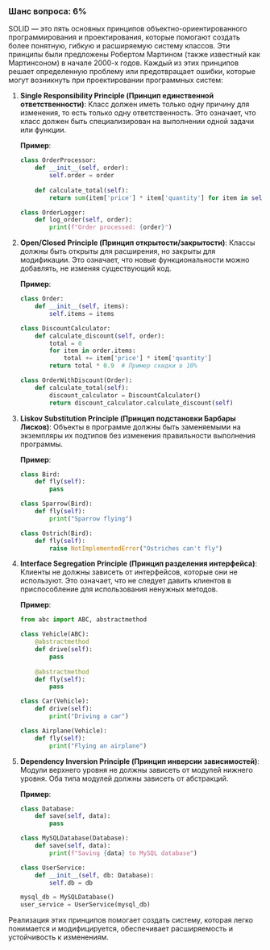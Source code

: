 ### Шанс вопроса: 6%

SOLID — это пять основных принципов объектно-ориентированного программирования и проектирования, которые помогают создать более понятную, гибкую и расширяемую систему классов. Эти принципы были предложены Робертом Мартином (также известный как Мартинсоном) в начале 2000-х годов. Каждый из этих принципов решает определенную проблему или предотвращает ошибки, которые могут возникнуть при проектировании программных систем:

1. **Single Responsibility Principle (Принцип единственной ответственности)**: Класс должен иметь только одну причину для изменения, то есть только одну ответственность. Это означает, что класс должен быть специализирован на выполнении одной задачи или функции.

   **Пример**: 
   ```python
   class OrderProcessor:
       def __init__(self, order):
           self.order = order
       
       def calculate_total(self):
           return sum(item['price'] * item['quantity'] for item in self.order)
   
   class OrderLogger:
       def log_order(self, order):
           print(f"Order processed: {order}")
   ```

2. **Open/Closed Principle (Принцип открытости/закрытости)**: Классы должны быть открыты для расширения, но закрыты для модификации. Это означает, что новые функциональности можно добавлять, не изменяя существующий код.

   **Пример**: 
   ```python
   class Order:
       def __init__(self, items):
           self.items = items
   
   class DiscountCalculator:
       def calculate_discount(self, order):
           total = 0
           for item in order.items:
               total += item['price'] * item['quantity']
           return total * 0.9  # Пример скидки в 10%
   
   class OrderWithDiscount(Order):
       def calculate_total(self):
           discount_calculator = DiscountCalculator()
           return discount_calculator.calculate_discount(self)
   ```

3. **Liskov Substitution Principle (Принцип подстановки Барбары Лисков)**: Объекты в программе должны быть заменяемыми на экземпляры их подтипов без изменения правильности выполнения программы.

   **Пример**: 
   ```python
   class Bird:
       def fly(self):
           pass
   
   class Sparrow(Bird):
       def fly(self):
           print("Sparrow flying")
   
   class Ostrich(Bird):
       def fly(self):
           raise NotImplementedError("Ostriches can't fly")
   ```

4. **Interface Segregation Principle (Принцип разделения интерфейса)**: Клиенты не должны зависеть от интерфейсов, которые они не используют. Это означает, что не следует давить клиентов в приспособление для использования ненужных методов.

   **Пример**: 
   ```python
   from abc import ABC, abstractmethod
   
   class Vehicle(ABC):
       @abstractmethod
       def drive(self):
           pass
       
       @abstractmethod
       def fly(self):
           pass
   
   class Car(Vehicle):
       def drive(self):
           print("Driving a car")
   
   class Airplane(Vehicle):
       def fly(self):
           print("Flying an airplane")
   ```

5. **Dependency Inversion Principle (Принцип инверсии зависимостей)**: Модули верхнего уровня не должны зависеть от модулей нижнего уровня. Оба типа модулей должны зависеть от абстракций.

   **Пример**: 
   ```python
   class Database:
       def save(self, data):
           pass
   
   class MySQLDatabase(Database):
       def save(self, data):
           print(f"Saving {data} to MySQL database")
   
   class UserService:
       def __init__(self, db: Database):
           self.db = db
   
   mysql_db = MySQLDatabase()
   user_service = UserService(mysql_db)
   ```

Реализация этих принципов помогает создать систему, которая легко понимается и модифицируется, обеспечивает расширяемость и устойчивость к изменениям.